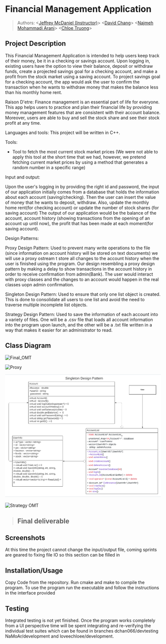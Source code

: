 # Financial Management Application

 > Authors: \<[Jeffrey McDaniel (Instructor)](https://github.com/jmcda001)\> \<[David Chang](https://github.com/dchan066-862012834)\> \<[Najmeh Mohammadi Arani](https://github.com/NaMoAr)\> \<[Chloe Truong](https://github.com/loveechloee)\>
 
## Project Description

This Financial Management Application is intended to help users keep track of their money, be it in a checking or savings account. Upon logging in, existing users have the option to view their balance, deposit or withdraw funds, create a projected savings goal for a checking account, and make a profit from the stock market using a saving account.
To project savings goal for a checking account, the app would ask the user to confirm the transaction when he wants to withdraw money that makes the balance less than his monthly home rent. 
 
Raison D'etre:
Finance management is an essential part of life for everyone. This app helps users to practice and plan their financial life by providing money management features that are consistent with their account balance.  Moreover, users are able to buy and sell the stock share and see their stock profit at any time. 

Languages and tools:
This project will be written in C++.

Tools:
* Tool to fetch the most current stock market prices (We were not able to apply this tool at the short time that we had, however, we pretend fetching current market prices by using a method that generates a random number in a specific range)

Input and output:

Upon the user's logging in by providing the right id and password, the input of our application initially comes from a database that holds the information about each account (saving/checking). Then the user can insert the value of money that he wants to deposit, withdraw. Also, update the monthly home rent(for checking account) or update the number of stock shares (for saving account)
The output of our application would be the balance of the account, account history (showing transactions from the opening of an account up until now), the profit that has been made at each moment(for saving account).


Design Patterns:

Proxy Design Pattern: 
Used to prevent many write operations to the file (since information on account history will be stored on text documents) we will use a proxy ostream t store all changes to the account history when the user is finished using the program. Our design resembling a proxy design pattern by making a delay to show transactions in the account history in order to receive confirmation from admin(Bank). The user would interact with proxy classes and the changes to an account would happen in the real classes uopn admin confirmation. 

Singleton Design Pattern:
Used to ensure that only one list object is created. This is done to consolidate all users to one list and avoid the need to traverse multiple incomplete list objects.

Strategy Design Pattern: 
Used to save the information of each account into a variety of files. One will be a .csv file that loads all account information into the program upon launch, and the other will be a .txt file written in a way that makes it easier for an administrator to read.

## Class Diagram

![Final_OMT](https://user-images.githubusercontent.com/56089475/91478566-f398dd80-e854-11ea-99cc-6cdc4fab1813.png)

![Proxy](https://user-images.githubusercontent.com/59351131/91477564-60ab7380-e853-11ea-84f1-8e6d1f8764c0.png)

![Singleton](https://github.com/dchan066-862012834/CS100_Final_Project/blob/main/UML3.PNG)

![Strategy OMT](https://user-images.githubusercontent.com/56089475/91478564-f1cf1a00-e854-11ea-80d7-b76214e9a9dc.png)

 
 > ## Final deliverable
 ## Screenshots
At this time the project cannot change the input/output file, coming sprints are geared to fixing file IO so this section can be filled in
 ## Installation/Usage
 Copy Code from the repository. Run cmake and make to compile the program. To use the program run the executable and follow the instructions in the interface provided
 ## Testing
 Integrated testing is not yet finished. Once the program works completely from a UI perspective time will be spent integrating and re-verifying the individual test suites which can be found in branches dchan066/devtesting NaMoAr/development and loveechloee/development.
